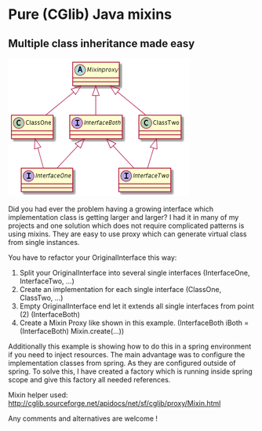 # Pure (CGlib) Java mixins
## Multiple class inheritance made easy

![uml](uml_what.png)

Did you had ever the problem having a growing interface which implementation 
class is getting larger and larger? I had it in many of my projects and one 
solution which does not require complicated patterns is using mixins. They are 
easy to use proxy which can generate virtual class from single instances. 

You have to refactor your OriginalInterface this way: 

1. Split your OriginalInterface into several single interfaces (InterfaceOne, InterfaceTwo, ...)
2. Create an implementation for each single interface (ClassOne, ClassTwo, ...)
3. Empty OriginalInterface end let it extends all single interfaces from point (2) (InterfaceBoth)
4. Create a Mixin Proxy like shown in this example. (InterfaceBoth iBoth = (InterfaceBoth) Mixin.create(...))

Additionally this example is showing how to do this in a spring environment if you need to inject resources. 
The main advantage was to configure the implementation classes from spring. As they are configured outside
of spring. To solve this, I have created a factory which is running inside spring scope and give
this factory all needed references.

Mixin helper used: http://cglib.sourceforge.net/apidocs/net/sf/cglib/proxy/Mixin.html

Any comments and alternatives are welcome !